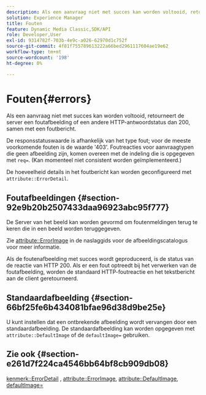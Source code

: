 ```yaml
---
description: Als een aanvraag niet met succes kan worden voltooid, retourneert de server een foutafbeelding of een andere HTTP-antwoordstatus dan 200, samen met een foutbericht.
solution: Experience Manager
title: Fouten
feature: Dynamic Media Classic,SDK/API
role: Developer,User
exl-id: 9314782f-703b-4e9c-a026-62970d1c752f
source-git-commit: 4f81f755789613222a66bed2961117604ae19e62
workflow-type: tm+mt
source-wordcount: '198'
ht-degree: 0%

---
```


# Fouten{#errors}

Als een aanvraag niet met succes kan worden voltooid, retourneert de server een foutafbeelding of een andere HTTP-antwoordstatus dan 200, samen met een foutbericht.

De responsstatuswaarde is afhankelijk van het type fout; voor de meeste voorkomende fouten is de waarde &#39;403&#39;. Foutreacties voor aanvraagtypen die geen afbeelding zijn, komen overeen met de indeling die is opgegeven met `req=`. (Kan momenteel niet consistent worden geïmplementeerd.)

De hoeveelheid details in het foutbericht kan worden geconfigureerd met `attribute::ErrorDetail`.

## Foutafbeeldingen {#section-92e9b20b2507433daa96923abc95f777}

De Server van het beeld kan worden gevormd om foutenmeldingen terug te keren die in een beeld worden teruggegeven.

Zie [attribute::ErrorImage](../../../../../is-api/image-catalog/image-serving-api-ref/c-image-catalog-reference/c-attributes-reference/r-errorimage.md#reference-c494d5d8b2584fe3800f35baabd0292c) in de naslaggids voor de afbeeldingscatalogus voor meer informatie.

Als de foutenafbeelding met succes wordt geproduceerd, is de status van de reactie van HTTP 200. Als er een fout optreedt bij het verwerken van de foutafbeelding, worden de standaard HTTP-foutreactie en het tekstbericht aan de client geretourneerd.

## Standaardafbeelding {#section-66bf25fe6b434081bfae96d38d9be25e}

U kunt instellen dat een ontbrekende afbeelding wordt vervangen door een standaardafbeelding. De standaardafbeelding kan worden opgegeven met `attribute::DefaultImage` of de `defaultImage=` gebruiken.

## Zie ook {#section-e261d7f224ca4546bb64bf8cb909db08}

[kenmerk::ErrorDetail](../../../../../is-api/image-catalog/image-serving-api-ref/c-image-catalog-reference/c-attributes-reference/r-errordetail.md#reference-4987c8cddcba4c88960170e49cafc561) , [attribute::ErrorImage](../../../../../is-api/image-catalog/image-serving-api-ref/c-image-catalog-reference/c-attributes-reference/r-errorimage.md#reference-c494d5d8b2584fe3800f35baabd0292c), [attribute::DefaultImage](../../../../../is-api/image-catalog/image-serving-api-ref/c-image-catalog-reference/c-attributes-reference/r-is-cat-defaultimage.md#reference-8e9900e129f54ed68462a3c2fc3bc433), [defaultImage=](../../../../../is-api/http-ref/image-serving-api-ref/c-http-protocol-reference/c-command-reference/r-is-http-defaultimage.md#reference-209aa6ce830f490483412eb26af67fd2)
